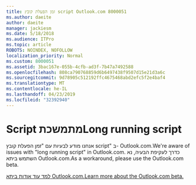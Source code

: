 ```yaml
---
title: זמן הפעלת קובץ script Outlook.com 8000051
ms.author: daeite
author: daeite
manager: jackiesm
ms.date: 5/18/2018
ms.audience: ITPro
ms.topic: article
ROBOTS: NOINDEX, NOFOLLOW
localization_priority: Normal
ms.custom: 8000051
ms.assetid: 3bac167e-055b-4cfb-ad3f-7b47a7492588
ms.openlocfilehash: 808ca790768859d6b6497438f9507d15e21d3a6c
ms.sourcegitcommit: 9d78905c512192ffc4675468abd2efc5f2e4baf4
ms.translationtype: MT
ms.contentlocale: he-IL
ms.lasthandoff: 04/23/2019
ms.locfileid: "32392940"
---
```

# <a name="long-running-script"></a><span data-ttu-id="0d4d9-102">Script מתמשכת</span><span class="sxs-lookup"><span data-stu-id="0d4d9-102">Long running script</span></span>

<span data-ttu-id="0d4d9-103">אנחנו מודע לבעיות עם "זמן הפעלת קובץ script" ב- Outlook.com.</span><span class="sxs-lookup"><span data-stu-id="0d4d9-103">We're aware of issues with "long running script" in Outlook.com.</span></span> <span data-ttu-id="0d4d9-104">כדרך לעקיפת הבעיה, נא השתמש ביתא Outlook.com.</span><span class="sxs-lookup"><span data-stu-id="0d4d9-104">As a workaround, please use the Outlook.com beta.</span></span>
  
[<span data-ttu-id="0d4d9-105">למד עוד אודות ביתא Outlook.com.</span><span class="sxs-lookup"><span data-stu-id="0d4d9-105">Learn more about the Outlook.com beta.</span></span>](https://go.microsoft.com/fwlink/p/?linkid=874356)
  

